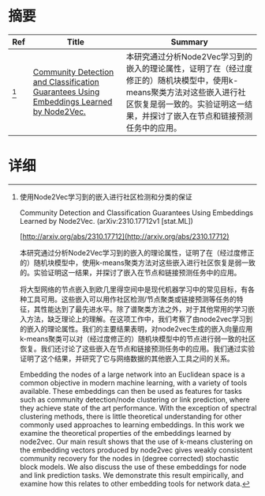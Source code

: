 # 摘要

| Ref | Title | Summary |
| --- | --- | --- |
| [^1] | [Community Detection and Classification Guarantees Using Embeddings Learned by Node2Vec.](http://arxiv.org/abs/2310.17712) | 本研究通过分析Node2Vec学习到的嵌入的理论属性，证明了在（经过度修正的）随机块模型中，使用k-means聚类方法对这些嵌入进行社区恢复是弱一致的。实验证明这一结果，并探讨了嵌入在节点和链接预测任务中的应用。 |

# 详细

[^1]: 使用Node2Vec学习到的嵌入进行社区检测和分类的保证

    Community Detection and Classification Guarantees Using Embeddings Learned by Node2Vec. (arXiv:2310.17712v1 [stat.ML])

    [http://arxiv.org/abs/2310.17712](http://arxiv.org/abs/2310.17712)

    本研究通过分析Node2Vec学习到的嵌入的理论属性，证明了在（经过度修正的）随机块模型中，使用k-means聚类方法对这些嵌入进行社区恢复是弱一致的。实验证明这一结果，并探讨了嵌入在节点和链接预测任务中的应用。

    

    将大型网络的节点嵌入到欧几里得空间中是现代机器学习中的常见目标，有各种工具可用。这些嵌入可以用作社区检测/节点聚类或链接预测等任务的特征，其性能达到了最先进水平。除了谱聚类方法之外，对于其他常用的学习嵌入方法，缺乏理论上的理解。在这项工作中，我们考察了由node2vec学习到的嵌入的理论属性。我们的主要结果表明，对node2vec生成的嵌入向量应用k-means聚类可以对（经过度修正的）随机块模型中的节点进行弱一致的社区恢复。我们还讨论了这些嵌入在节点和链接预测任务中的应用。我们通过实验证明了这个结果，并研究了它与网络数据的其他嵌入工具之间的关系。

    Embedding the nodes of a large network into an Euclidean space is a common objective in modern machine learning, with a variety of tools available. These embeddings can then be used as features for tasks such as community detection/node clustering or link prediction, where they achieve state of the art performance. With the exception of spectral clustering methods, there is little theoretical understanding for other commonly used approaches to learning embeddings. In this work we examine the theoretical properties of the embeddings learned by node2vec. Our main result shows that the use of k-means clustering on the embedding vectors produced by node2vec gives weakly consistent community recovery for the nodes in (degree corrected) stochastic block models. We also discuss the use of these embeddings for node and link prediction tasks. We demonstrate this result empirically, and examine how this relates to other embedding tools for network data.
    

